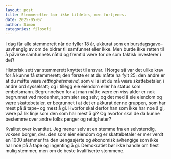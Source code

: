 ```yaml
---
layout: post
title: Stemmeretten bør ikke tildeles, men fortjenes.
date: 2025-05-07
author: Simon
categories: filosofi
---
```


I dag får alle stemmerett når de fyller 18 år, akkurat som en bursdagsgave– uavhengig av om de bidrar til samfunnet eller ikke. Men burde ikke retten til å påvirke samfunnets nåtid og fremtid være for de som faktisk investerer i det?

Historisk sett var stemmerett knyttet til ansvar. I Norge så var det ulike krav for å kunne få stemmerett; den første er at du måtte ha fylt 25; den andre er at du måtte være *rettinghetsmænd*, som vil si at du må være skattebetaler, i andre ord sysselsatt; og i tillegg eie eiendom eller ha status som embetsmann. Begrunnelsen for at man måtte være en viss alder er nok begrunnet ved modenhet, som sier seg selv; og det med å eie eiendom og være skattebetaler,  er begrunnet i at det er akkurat denne gruppen, som har mest på å tape– og mest å gi. Hvorfor skal derfor han som ikke har noe å gi, være på lik linje som den som har mest å gi? Og hvorfor skal de da kunne bestemme over andre folks penger og rettigheter?


Kvalitet over kvantitet. Jeg mener selv at en stemme fra en selvstendig, voksen borger, dvs. den som eier eiendom og er skattebetaler er mer verdt en 1000 stemmer fra den uengasjerte og økonomisk avhengige som ikke har noe på å tape og ingenting å gi. 
Demokratiet bør ikke handle om flest mulig stemmer, men om de beste kvalifiserte stemmene. 
